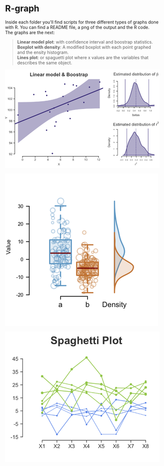 # R-graph  
Inside each folder you'll find scripts for three different types of graphs done with R. You can find a README file, a png of the output and the R code.  
The graphs are the next:  
> **Linear model plot**: with confidence interval and boostrap statistics.  
> **Boxplot with density**: A modified boxplot with each point graphed and the ensity histogram.  
> **Lines plot**: or spaguetti plot where x values are the variables that describes the same object.  
  
  
[![](R-Boostrap-for-a-linear-model/lm_boostrap.png)](https://github.com/rcruces/R-graph)  

[![](R-Boxplot-with-points-Density/Rplot-box-pts.png)](https://github.com/rcruces/R-graph)  

[![](R-spaghetti_plot/R-spaghetti_plot.png)](https://github.com/rcruces/R-graph)


